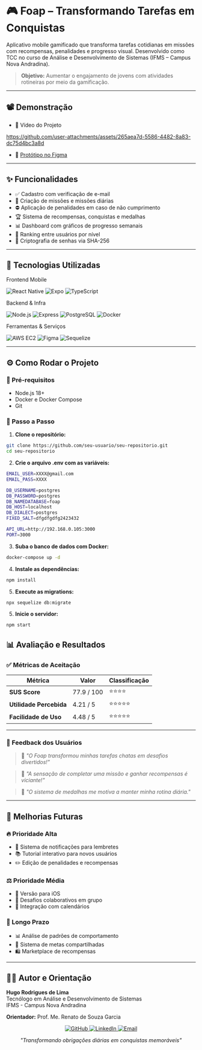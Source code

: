 
# 🎮 Foap – Transformando Tarefas em Conquistas

Aplicativo mobile gamificado que transforma tarefas cotidianas em missões com recompensas, penalidades e progresso visual. Desenvolvido como TCC no curso de Análise e Desenvolvimento de Sistemas (IFMS – Campus Nova Andradina).

> **Objetivo:** Aumentar o engajamento de jovens com atividades rotineiras por meio da gamificação.

---

## 📽️ Demonstração

- 🔗 Vídeo do Projeto

https://github.com/user-attachments/assets/265aea7d-5586-4482-8a83-dc75d4bc3a8d


- 🎨 [Protótipo no Figma](https://www.figma.com/design/HvWcCZSI5wI9gxxP3tz8LE/Foap--Copy-?node-id=0-1)

---

## ✨ Funcionalidades

- ✅ Cadastro com verificação de e-mail
- 📌 Criação de missões e missões diárias
- ⛔ Aplicação de penalidades em caso de não cumprimento
- 🏆 Sistema de recompensas, conquistas e medalhas
- 📊 Dashboard com gráficos de progresso semanais
- 🥇 Ranking entre usuários por nível
- 🔐 Criptografia de senhas via SHA-256

---

## 🧰 Tecnologias Utilizadas

Frontend Mobile
<p> <img src="https://img.shields.io/badge/React_Native-20232A?style=for-the-badge&logo=react&logoColor=61DAFB" alt="React Native"> <img src="https://img.shields.io/badge/Expo-000020?style=for-the-badge&logo=expo&logoColor=white" alt="Expo"> <img src="https://img.shields.io/badge/TypeScript-007ACC?style=for-the-badge&logo=typescript&logoColor=white" alt="TypeScript"> </p>
Backend & Infra
<p> <img src="https://img.shields.io/badge/Node.js-43853D?style=for-the-badge&logo=node.js&logoColor=white" alt="Node.js"> <img src="https://img.shields.io/badge/Express.js-404D59?style=for-the-badge" alt="Express"> <img src="https://img.shields.io/badge/PostgreSQL-316192?style=for-the-badge&logo=postgresql&logoColor=white" alt="PostgreSQL"> <img src="https://img.shields.io/badge/Docker-2496ED?style=for-the-badge&logo=docker&logoColor=white" alt="Docker"> </p>
Ferramentas & Serviços
<p> <img src="https://img.shields.io/badge/AWS_EC2-FF9900?style=for-the-badge&logo=amazon-aws&logoColor=white" alt="AWS EC2"> <img src="https://img.shields.io/badge/Figma-F24E1E?style=for-the-badge&logo=figma&logoColor=white" alt="Figma"> <img src="https://img.shields.io/badge/Sequelize-52B0E7?style=for-the-badge&logo=sequelize&logoColor=white" alt="Sequelize"> </p>

---

## ⚙️ Como Rodar o Projeto

### 🧪 Pré-requisitos

- Node.js 18+
- Docker e Docker Compose
- Git

### 🚀 Passo a Passo

1. **Clone o repositório:**

```bash
git clone https://github.com/seu-usuario/seu-repositorio.git
cd seu-repositorio
```
2. **Crie o arquivo .env com as variáveis:**
```bash
EMAIL_USER=XXXX@gmail.com
EMAIL_PASS=XXXX

DB_USERNAME=postgres
DB_PASSWORD=postgres
DB_NAMEDATABASE=foap
DB_HOST=localhost
DB_DIALECT=postgres
FIXED_SALT=dfgdfgdfg2423432

API_URL=http://192.168.0.105:3000
PORT=3000
```
3. **Suba o banco de dados com Docker:**
    
```bash
docker-compose up -d

```
4. **Instale as dependências:**
   
```bash
npm install
```
5. **Execute as migrations:**
   
```bash
npx sequelize db:migrate

```
5. **Inicie o servidor:**
```bash
npm start
```
## 📊 Avaliação e Resultados

### ✅ Métricas de Aceitação

| Métrica               | Valor     | Classificação |
|------------------------|-----------|----------------|
| **SUS Score**         | 77.9 / 100 | ⭐⭐⭐⭐           |
| **Utilidade Percebida** | 4.21 / 5   | ⭐⭐⭐⭐⭐          |
| **Facilidade de Uso** | 4.48 / 5   | ⭐⭐⭐⭐⭐          |

---

### 💬 Feedback dos Usuários

> 💬 *"O Foap transformou minhas tarefas chatas em desafios divertidos!"*

> 💬 *"A sensação de completar uma missão e ganhar recompensas é viciante!"*

> 💬 *"O sistema de medalhas me motiva a manter minha rotina diária."*

---

## 🚧 Melhorias Futuras

### 🔥 Prioridade Alta
- 🔔 Sistema de notificações para lembretes  
- 📚 Tutorial interativo para novos usuários  
- ✏️ Edição de penalidades e recompensas  

### ⚖️ Prioridade Média
- 📱 Versão para iOS  
- 👥 Desafios colaborativos em grupo  
- 📆 Integração com calendários  

### 🧠 Longo Prazo
- 📊 Análise de padrões de comportamento  
- 🎯 Sistema de metas compartilhadas  
- 🛍️ Marketplace de recompensas  

---

## 👨‍💻 Autor e Orientação

**Hugo Rodrigues de Lima**  
Tecnólogo em Análise e Desenvolvimento de Sistemas  
IFMS - Campus Nova Andradina  

**Orientador:** Prof. Me. Renato de Souza Garcia  

<div align="center">
  <a href="https://github.com/seu-usuario">
    <img src="https://img.shields.io/badge/GitHub-100000?style=for-the-badge&logo=github&logoColor=white" alt="GitHub">
  </a>
  <a href="https://www.linkedin.com/in/seu-perfil">
    <img src="https://img.shields.io/badge/LinkedIn-0077B5?style=for-the-badge&logo=linkedin&logoColor=white" alt="LinkedIn">
  </a>
  <a href="mailto:hugo.lima2@estudante.ifms.edu.br">
    <img src="https://img.shields.io/badge/Email-D14836?style=for-the-badge&logo=gmail&logoColor=white" alt="Email">
  </a>
</div>

<p align="center"><em>"Transformando obrigações diárias em conquistas memoráveis"</em></p>
